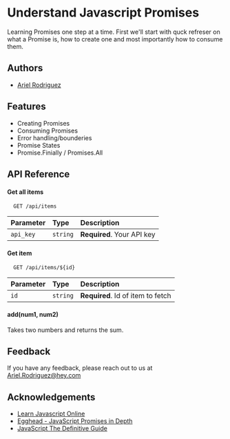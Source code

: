
# Understand Javascript Promises

Learning Promises one step at a time.  First we'll start with quck refreser on what a Promise is,
how to create one and most importantly how to consume them. 
## Authors

- [Ariel Rodriguez](https://www.github.com/ariels713)

  
## Features

- Creating Promises
- Consuming Promises
- Error handling/bounderies
- Promise States
- Promise.Finially / Promises.All 

  
## API Reference

#### Get all items

```http
  GET /api/items
```

| Parameter | Type     | Description                |
| :-------- | :------- | :------------------------- |
| `api_key` | `string` | **Required**. Your API key |

#### Get item

```http
  GET /api/items/${id}
```

| Parameter | Type     | Description                       |
| :-------- | :------- | :-------------------------------- |
| `id`      | `string` | **Required**. Id of item to fetch |

#### add(num1, num2)

Takes two numbers and returns the sum.

  
## Feedback

If you have any feedback, please reach out to us at Ariel.Rodriguez@hey.com

  
## Acknowledgements

 - [Learn Javascript Online](https://learnjavascript.online/)
 - [Egghead - JavaScript Promises in Depth](https://egghead.io/courses/javascript-promises-in-depth)
 - [JavaScript The Definitive Guide](https://shop.aer.io/oreilly/p/javascript-the-definitive/9781491952023-9149)

  